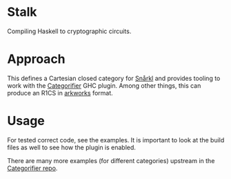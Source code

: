 # Stalk

Compiling Haskell to cryptographic circuits.

# Approach

This defines a Cartesian closed category for [Snårkl](https://github.com/gstew5/snarkl) and provides tooling to work with the [Categorifier](https://github.com/con-kitty/categorifier) GHC plugin. Among other things, this can produce an R1CS in [arkworks](https://github.com/arkworks-rs) format.

# Usage

For tested correct code, see the examples. It is important to look at the build files as well to see how the plugin is enabled.

There are many more examples (for different categories) upstream in the [Categorifier repo](https://github.com/con-kitty/categorifier).
